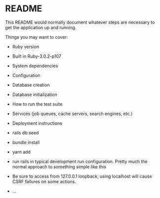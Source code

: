 # README

This README would normally document whatever steps are necessary to get the
application up and running.

Things you may want to cover:

* Ruby version
* Built in Ruby-3.0.2-p107

* System dependencies

* Configuration

* Database creation

* Database initialization

* How to run the test suite

* Services (job queues, cache servers, search engines, etc.)

* Deployment instructions
*   rails db:seed
*   bundle install
*   yarn add
*   run rails in typical development run configuration. Pretty much the normal approach to something simple like this
*   Be sure to access from 127.0.0.1 loopback, using localhost will cause CSRF failures on some actions.

* ...
